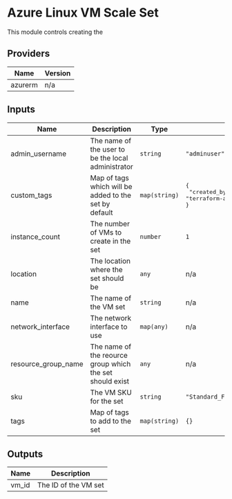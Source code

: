 # Azure Linux VM Scale Set

This module controls creating the 

## Providers

| Name | Version |
|------|---------|
| azurerm | n/a |

## Inputs

| Name | Description | Type | Default | Required |
|------|-------------|------|---------|:-----:|
| admin\_username | The name of the user to be the local administrator | `string` | `"adminuser"` | no |
| custom\_tags | Map of tags which will be added to the set by default | `map(string)` | <pre>{<br>  "created_by": "terraform-azurerm-linux-scale-set"<br>}</pre> | no |
| instance\_count | The number of VMs to create in the set | `number` | `1` | no |
| location | The location where the set should be | `any` | n/a | yes |
| name | The name of the VM set | `string` | n/a | yes |
| network\_interface | The network interface to use | `map(any)` | n/a | yes |
| resource\_group\_name | The name of the reource group which the set should exist | `any` | n/a | yes |
| sku | The VM SKU for the set | `string` | `"Standard_F2"` | no |
| tags | Map of tags to add to the set | `map(string)` | `{}` | no |

## Outputs

| Name | Description |
|------|-------------|
| vm\_id | The ID of the VM set |